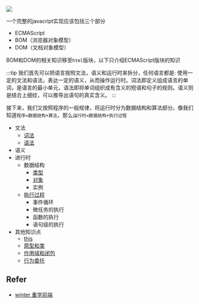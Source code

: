 
![](https://static001.geekbang.org/resource/image/6a/9b/6aec0a09381a2f74014ec604ef99c19b.png)

一个完整的javacript实现应该包括三个部分

* ECMAScript
* BOM（浏览器对象模型）
* DOM（文档对象模型）

BOM和DOM的相关知识移至`html`版块，以下只介绍ECMAScript版块的知识

:::tip
我们首先可以把语言按照文法，语义和运行时来拆分，任何语言都是: 使用一定的文法和语法，表达一定的语义，从而操作运行时。词法即定义组成语言的单词，是语言的最小单元，语法即将单词组织成有含义的短语和句子的规则。语义则是结合上细纹，可以推导出语句的真实含义。
:::

接下来，我们又按照程序的一般规律，将运行时分为数据结构和算法部分。像我们知道`程序=数据结构+算法`，那么`运行时=数据结构+执行过程`

* 文法
    * [词法](/_posts/JS/词法)
    * [语法](/_posts/JS/语法)
* 语义
* 进行时
    * 数据结构
        * [类型](/_posts/JS/类型)
        * [对象](/_posts/JS/对象)
        * 实例
    * [执行过程](/_posts/JS/异步)
        * 事件循环
        * 微任务的执行
        * 函数的执行
        * 语句级的执行
* 其他知识点
    * [this](/_posts/JS/this)
    * [原型和类](/_posts/JS/原型和类)
    * [作用域和闭包](/_posts/JS/作用域和闭包)
    * [行为委托](/_posts/JS/行为委托)

## Refer

* [winter 重学前端](https://time.geekbang.org/column/article/78884)